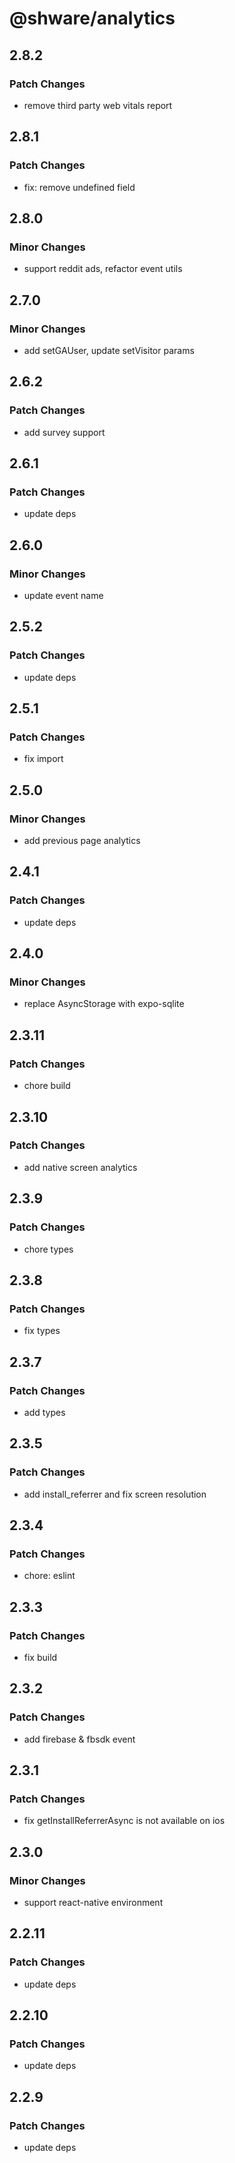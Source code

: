 # @shware/analytics

## 2.8.2

### Patch Changes

- remove third party web vitals report

## 2.8.1

### Patch Changes

- fix: remove undefined field

## 2.8.0

### Minor Changes

- support reddit ads, refactor event utils

## 2.7.0

### Minor Changes

- add setGAUser, update setVisitor params

## 2.6.2

### Patch Changes

- add survey support

## 2.6.1

### Patch Changes

- update deps

## 2.6.0

### Minor Changes

- update event name

## 2.5.2

### Patch Changes

- update deps

## 2.5.1

### Patch Changes

- fix import

## 2.5.0

### Minor Changes

- add previous page analytics

## 2.4.1

### Patch Changes

- update deps

## 2.4.0

### Minor Changes

- replace AsyncStorage with expo-sqlite

## 2.3.11

### Patch Changes

- chore build

## 2.3.10

### Patch Changes

- add native screen analytics

## 2.3.9

### Patch Changes

- chore types

## 2.3.8

### Patch Changes

- fix types

## 2.3.7

### Patch Changes

- add types

## 2.3.5

### Patch Changes

- add install_referrer and fix screen resolution

## 2.3.4

### Patch Changes

- chore: eslint

## 2.3.3

### Patch Changes

- fix build

## 2.3.2

### Patch Changes

- add firebase & fbsdk event

## 2.3.1

### Patch Changes

- fix getInstallReferrerAsync is not available on ios

## 2.3.0

### Minor Changes

- support react-native environment

## 2.2.11

### Patch Changes

- update deps

## 2.2.10

### Patch Changes

- update deps

## 2.2.9

### Patch Changes

- update deps
